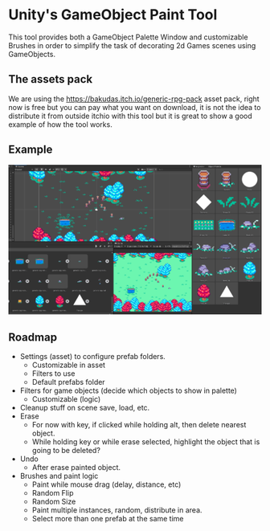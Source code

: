 # Unity's GameObject Paint Tool 

This tool provides both a GameObject Palette Window and customizable Brushes in order to simplify the task of decorating 2d Games scenes using GameObjects.

## The assets pack 

We are using the https://bakudas.itch.io/generic-rpg-pack asset pack, right now is free but you can pay what you want on download, it is not the idea to distribute it from outside itchio with this tool but it is great to show a good example of how the tool works.

## Example 

![Alt text](Images/palette_example.gif?raw=true "Example")

## Roadmap

* Settings (asset) to configure prefab folders.
  - Customizable in asset
  - Filters to use
  - Default prefabs folder
* Filters for game objects (decide which objects to show in palette)
  - Customizable (logic)
* Cleanup stuff on scene save, load, etc.
* Erase
  - For now with key, if clicked while holding alt, then delete nearest object.
  - While holding key or while erase selected, highlight the object that is going to be deleted?
* Undo
  - After erase painted object.
* Brushes and paint logic
  - Paint while mouse drag (delay, distance, etc)
  - Random Flip
  - Random Size
  - Paint multiple instances, random, distribute in area.
  - Select more than one prefab at the same time